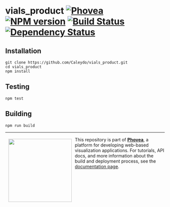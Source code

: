 vials_product [![Phovea][phovea-image]][phovea-url] [![NPM version][npm-image]][npm-url] [![Build Status][travis-image]][travis-url] [![Dependency Status][daviddm-image]][daviddm-url]
=====================



Installation
------------

```
git clone https://github.com/Caleydo/vials_product.git
cd vials_product
npm install
```

Testing
-------

```
npm test
```

Building
--------

```
npm run build
```



***

<a href="https://caleydo.org"><img src="http://caleydo.org/assets/images/logos/caleydo.svg" align="left" width="200px" hspace="10" vspace="6"></a>
This repository is part of **[Phovea](http://phovea.caleydo.org/)**, a platform for developing web-based visualization applications. For tutorials, API docs, and more information about the build and deployment process, see the [documentation page](http://caleydo.org/documentation/).


[phovea-image]: https://img.shields.io/badge/Phovea-Product-FABC15.svg
[phovea-url]: https://phovea.caleydo.org
[npm-image]: https://badge.fury.io/js/vials_product.svg
[npm-url]: https://npmjs.org/package/vials_product
[travis-image]: https://travis-ci.org/Caleydo/vials_product.svg?branch=master
[travis-url]: https://travis-ci.org/Caleydo/vials_product
[daviddm-image]: https://david-dm.org/Caleydo/vials_product.svg?theme=shields.io
[daviddm-url]: https://david-dm.org/Caleydo/vials_product
